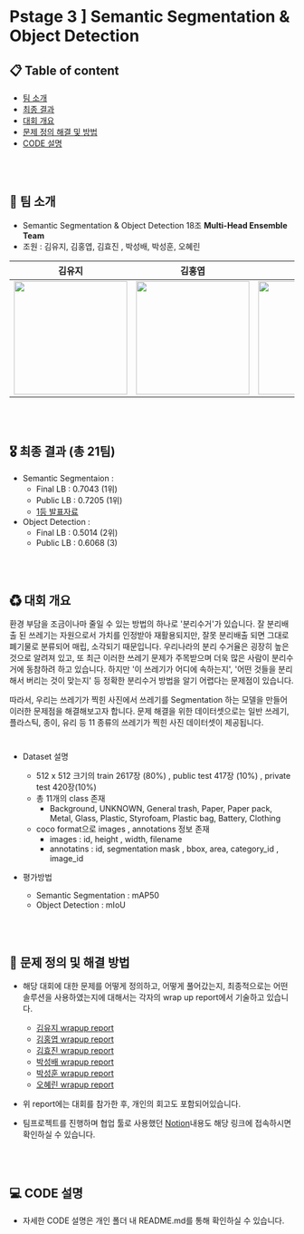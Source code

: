 # Pstage 3 ] Semantic Segmentation & Object Detection

## 📋 Table of content

- [팀 소개](#Team)<br>
- [최종 결과](#Result)<br>
- [대회 개요](#Overview)<br>
- [문제 정의 해결 및 방법](#Solution)<br>
- [CODE 설명](#Code)<br>

<br></br>
## 👋 팀 소개 <a name = 'Team'></a>

- Semantic Segmentation & Object Detection 18조 **Multi-Head Ensemble Team**
- 조원 : 김유지, 김홍엽, 김효진 , 박성배, 박성훈, 오혜린

|                                                                                      김유지                                                                                      |                                                            김홍엽                                                             |                                                          김효진                                                           |                                                            박성배                                                            |                                                            박성훈                                                             |                                                         오혜린                                                             |                                                            
| :------------------------------------------------------------------------------------------------------------------------------------------------------------------------------: | :----------------------------------------------------------------------------------------------------------------------------: | :-----------------------------------------------------------------------------------------------------------------------: | :--------------------------------------------------------------------------------------------------------------------------: | :---------------------------------------------------------------------------------------------------------------------------: | :------------------------------------------------------------------------------------------------------------------------------------------------------------------------------: | 
| <a href='https://github.com/ug-kim'><img src='https://avatars.githubusercontent.com/u/38632805?v=4' width='200px'/></a> | <a href='https://github.com/MaiHon'><img src='https://avatars.githubusercontent.com/u/41847456?v=4' width='200px'/></a> | <a href='https://github.com/vim-hjk'><img src='https://avatars.githubusercontent.com/u/77153072?v=4' width='200px'/></a> | <a href='https://github.com/songbae'><img src='https://avatars.githubusercontent.com/u/65913073?v=4' width='200px'/></a> | <a href='https://github.com/seong0905'><img src='https://avatars.githubusercontent.com/u/70629496?v=4' width='200px'/></a> | <a href='https://github.com/Hyerin-oh'><img src='https://avatars.githubusercontent.com/u/68813518?s=400&u=e5300247dc2b04f5cf57265a6f2e1cc0987e6d08&v=4' width='200px'/></a> 

<br></br>
## 🎖 최종 결과 (총 21팀) <a name = 'Result'></a>
- Semantic Segmentaion :
    - Final LB : 0.7043 (1위)
    - Public LB :  0.7205 (1위)
    - [1등 발표자료](https://github.com/bcaitech1/p3-ims-obd-multihead_ensemble/blob/master/presentation/Pstage3_solution.pdf) 
- Object Detection :
    - Final LB : 0.5014 (2위)
    - Public LB :  0.6068 (3)

<br></br>
## ♻ 대회 개요 <a name = 'Overview'></a>
환경 부담을 조금이나마 줄일 수 있는 방법의 하나로 '분리수거'가 있습니다. 잘 분리배출 된 쓰레기는 자원으로서 가치를 인정받아 재활용되지만, 잘못 분리배출 되면 그대로 폐기물로 분류되어 매립, 소각되기 때문입니다. 우리나라의 분리 수거율은 굉장히 높은 것으로 알려져 있고, 또 최근 이러한 쓰레기 문제가 주목받으며 더욱 많은 사람이 분리수거에 동참하려 하고 있습니다. 하지만 '이 쓰레기가 어디에 속하는지', '어떤 것들을 분리해서 버리는 것이 맞는지' 등 정확한 분리수거 방법을 알기 어렵다는 문제점이 있습니다.

따라서, 우리는 쓰레기가 찍힌 사진에서 쓰레기를 Segmentation 하는 모델을 만들어 이러한 문제점을 해결해보고자 합니다. 문제 해결을 위한 데이터셋으로는 일반 쓰레기, 플라스틱, 종이, 유리 등 11 종류의 쓰레기가 찍힌 사진 데이터셋이 제공됩니다.
# 
- Dataset 설명
  - 512 x 512 크기의 train 2617장 (80%) , public test 417장 (10%) , private test 420장(10%) 
  - 총 11개의 class 존재 
     - Background, UNKNOWN, General trash, Paper, Paper pack, Metal, Glass, Plastic, Styrofoam, Plastic bag, Battery, Clothing
  - coco format으로 images , annotations 정보 존재
    - images : id, height , width, filename
    - annotatins : id, segmentation mask , bbox, area, category_id , image_id
    
- 평가방법 
    - Semantic Segmentation : mAP50 
    - Object Detection : mIoU

<br></br>
## 📝 문제 정의 및 해결 방법 <a name = 'Solution'></a>
- 해당 대회에 대한 문제를 어떻게 정의하고, 어떻게 풀어갔는지, 최종적으로는 어떤 솔루션을 사용하였는지에 대해서는 각자의 wrap up report에서 기술하고 있습니다. 
    - [김유지 wrapup report](https://www.notion.so/Object-Segmentation-798ebd0a47d544bc95148cff5804a600)
    - [김홍엽 wrapup report](https://maihon.oopy.io/study/boostcamp/p-stage/segmentation-detection/wrapup-report)
    - [김효진 wrapup report](https://vimhjk.oopy.io/f31d818e-5128-4a2e-b860-07022002cb48)
    - [박성배 wrapup report](https://songbae.oopy.io/2da200fe-28cf-4c3e-ae7b-f64b312a30dc)
    - [박성훈 wrapup report](https://www.notion.so/Wrap-Up-Report-Stage-3-4ff86742dfb14a4383f620b7fbe13fd1)
    - [오혜린 wrapup report](https://www.notion.so/Wrap-up-Pstage3-Semantic-Segmentation-2679c48f500a40f5bf7d7ffb227b8e46)

- 위 report에는 대회를 참가한 후, 개인의 회고도 포함되어있습니다. 
- 팀프로젝트를 진행하며 협업 툴로 사용했던 [Notion](https://www.notion.so/1cdc0eddd3d649b68eebd94e27dc8655?v=b17e11d3c44148bc80dddf4c24b9cabf)내용도 해당 링크에 접속하시면 확인하실 수 있습니다.

<br></br>
## 💻 CODE 설명<a name = 'Code'></a>
- 자세한 CODE 설명은 개인 폴더 내 README.md를 통해 확인하실 수 있습니다. 
